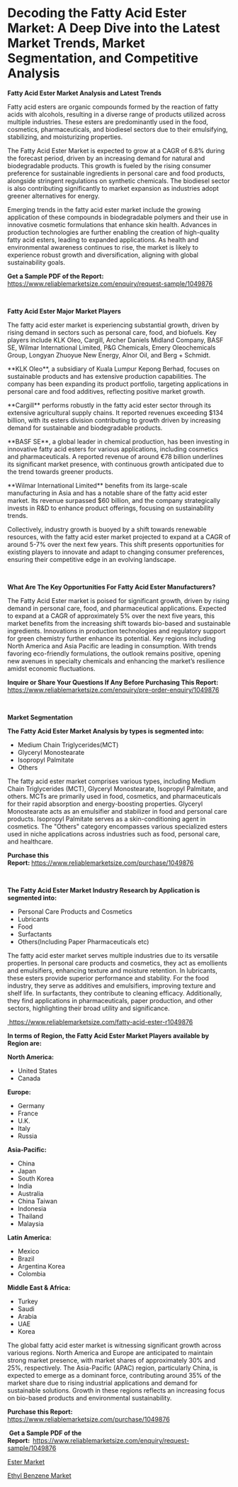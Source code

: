 <p><h1>Decoding the Fatty Acid Ester Market: A Deep Dive into the Latest Market Trends, Market Segmentation, and Competitive Analysis</h1></p><p><strong>Fatty Acid Ester Market Analysis and Latest Trends</strong></p>
<p><p>Fatty acid esters are organic compounds formed by the reaction of fatty acids with alcohols, resulting in a diverse range of products utilized across multiple industries. These esters are predominantly used in the food, cosmetics, pharmaceuticals, and biodiesel sectors due to their emulsifying, stabilizing, and moisturizing properties. </p><p>The Fatty Acid Ester Market is expected to grow at a CAGR of 6.8% during the forecast period, driven by an increasing demand for natural and biodegradable products. This growth is fueled by the rising consumer preference for sustainable ingredients in personal care and food products, alongside stringent regulations on synthetic chemicals. The biodiesel sector is also contributing significantly to market expansion as industries adopt greener alternatives for energy. </p><p>Emerging trends in the fatty acid ester market include the growing application of these compounds in biodegradable polymers and their use in innovative cosmetic formulations that enhance skin health. Advances in production technologies are further enabling the creation of high-quality fatty acid esters, leading to expanded applications. As health and environmental awareness continues to rise, the market is likely to experience robust growth and diversification, aligning with global sustainability goals.</p></p>
<p><strong>Get a Sample PDF of the Report:&nbsp;</strong> <a href="https://www.reliablemarketsize.com/enquiry/request-sample/1049876?utm_campaign=1103&utm_medium=2&utm_source=Github&utm_content=ia&utm_term=08112024&utm_id=fatty-acid-ester">https://www.reliablemarketsize.com/enquiry/request-sample/1049876</a></p>
<p>&nbsp;</p>
<p><strong>Fatty Acid Ester Major Market Players</strong></p>
<p><p>The fatty acid ester market is experiencing substantial growth, driven by rising demand in sectors such as personal care, food, and biofuels. Key players include KLK Oleo, Cargill, Archer Daniels Midland Company, BASF SE, Wilmar International Limited, P&G Chemicals, Emery Oleochemicals Group, Longyan Zhuoyue New Energy, Alnor Oil, and Berg + Schmidt.</p><p>**KLK Oleo**, a subsidiary of Kuala Lumpur Kepong Berhad, focuses on sustainable products and has extensive production capabilities. The company has been expanding its product portfolio, targeting applications in personal care and food additives, reflecting positive market growth.</p><p>**Cargill** performs robustly in the fatty acid ester sector through its extensive agricultural supply chains. It reported revenues exceeding $134 billion, with its esters division contributing to growth driven by increasing demand for sustainable and biodegradable products.</p><p>**BASF SE**, a global leader in chemical production, has been investing in innovative fatty acid esters for various applications, including cosmetics and pharmaceuticals. A reported revenue of around €78 billion underlines its significant market presence, with continuous growth anticipated due to the trend towards greener products.</p><p>**Wilmar International Limited** benefits from its large-scale manufacturing in Asia and has a notable share of the fatty acid ester market. Its revenue surpassed $60 billion, and the company strategically invests in R&D to enhance product offerings, focusing on sustainability trends.</p><p>Collectively, industry growth is buoyed by a shift towards renewable resources, with the fatty acid ester market projected to expand at a CAGR of around 5-7% over the next few years. This shift presents opportunities for existing players to innovate and adapt to changing consumer preferences, ensuring their competitive edge in an evolving landscape.</p></p>
<p>&nbsp;</p>
<p><strong>What Are The Key Opportunities For Fatty Acid Ester Manufacturers?</strong></p>
<p><p>The Fatty Acid Ester market is poised for significant growth, driven by rising demand in personal care, food, and pharmaceutical applications. Expected to expand at a CAGR of approximately 5% over the next five years, this market benefits from the increasing shift towards bio-based and sustainable ingredients. Innovations in production technologies and regulatory support for green chemistry further enhance its potential. Key regions including North America and Asia Pacific are leading in consumption. With trends favoring eco-friendly formulations, the outlook remains positive, opening new avenues in specialty chemicals and enhancing the market’s resilience amidst economic fluctuations.</p></p>
<p><strong>Inquire or Share Your Questions If Any Before Purchasing This Report:</strong> <a href="https://www.reliablemarketsize.com/enquiry/pre-order-enquiry/1049876?utm_campaign=1103&utm_medium=2&utm_source=Github&utm_content=ia&utm_term=08112024&utm_id=fatty-acid-ester">https://www.reliablemarketsize.com/enquiry/pre-order-enquiry/1049876</a></p>
<p>&nbsp;</p>
<p><strong>Market Segmentation</strong></p>
<p><strong>The Fatty Acid Ester Market Analysis by types is segmented into:</strong></p>
<p><ul><li>Medium Chain Triglycerides(MCT)</li><li>Glyceryl Monostearate</li><li>Isopropyl Palmitate</li><li>Others</li></ul></p>
<p><p>The fatty acid ester market comprises various types, including Medium Chain Triglycerides (MCT), Glyceryl Monostearate, Isopropyl Palmitate, and others. MCTs are primarily used in food, cosmetics, and pharmaceuticals for their rapid absorption and energy-boosting properties. Glyceryl Monostearate acts as an emulsifier and stabilizer in food and personal care products. Isopropyl Palmitate serves as a skin-conditioning agent in cosmetics. The "Others" category encompasses various specialized esters used in niche applications across industries such as food, personal care, and healthcare.</p></p>
<p><strong>Purchase this Report:&nbsp;</strong><a href="https://www.reliablemarketsize.com/purchase/1049876?utm_campaign=1103&utm_medium=2&utm_source=Github&utm_content=ia&utm_term=08112024&utm_id=fatty-acid-ester">https://www.reliablemarketsize.com/purchase/1049876</a></p>
<p>&nbsp;</p>
<p><strong>The Fatty Acid Ester Market Industry Research by Application is segmented into:</strong></p>
<p><ul><li>Personal Care Products and Cosmetics</li><li>Lubricants</li><li>Food</li><li>Surfactants</li><li>Others(Including Paper Pharmaceuticals etc)</li></ul></p>
<p><p>The fatty acid ester market serves multiple industries due to its versatile properties. In personal care products and cosmetics, they act as emollients and emulsifiers, enhancing texture and moisture retention. In lubricants, these esters provide superior performance and stability. For the food industry, they serve as additives and emulsifiers, improving texture and shelf life. In surfactants, they contribute to cleaning efficacy. Additionally, they find applications in pharmaceuticals, paper production, and other sectors, highlighting their broad utility and significance.</p></p>
<p><a href="https://www.reliablemarketsize.com/fatty-acid-ester-r1049876?utm_campaign=1103&utm_medium=2&utm_source=Github&utm_content=ia&utm_term=08112024&utm_id=fatty-acid-ester">&nbsp;https://www.reliablemarketsize.com/fatty-acid-ester-r1049876</a></p>
<p><strong>In terms of Region, the Fatty Acid Ester Market Players available by Region are:</strong></p>
<p>
    <p> <strong> North America: </strong>
        <ul>
            <li>United States</li>
            <li>Canada</li>
        </ul>
        </p> 
    <p> <strong> Europe: </strong>
        <ul>
            <li>Germany</li>
            <li>France</li>
            <li>U.K.</li>
            <li>Italy</li>
            <li>Russia</li>
        </ul>
        </p> 
    <p> <strong> Asia-Pacific: </strong>
        <ul>
            <li>China</li>
            <li>Japan</li>
            <li>South Korea</li>
            <li>India</li>
            <li>Australia</li>
            <li>China Taiwan</li>
            <li>Indonesia</li>
            <li>Thailand</li>
            <li>Malaysia</li>
        </ul>
        </p> 
    <p> <strong> Latin America: </strong>
        <ul>
            <li>Mexico</li>
            <li>Brazil</li>
            <li>Argentina Korea</li>
            <li>Colombia</li>
        </ul>
        </p> 
    <p> <strong> Middle East & Africa: </strong>
        <ul>
            <li>Turkey</li>
            <li>Saudi</li>
            <li>Arabia</li>
            <li>UAE</li>
            <li>Korea</li>
        </ul>
    </p>
    </p>
<p><p>The global fatty acid ester market is witnessing significant growth across various regions. North America and Europe are anticipated to maintain strong market presence, with market shares of approximately 30% and 25%, respectively. The Asia-Pacific (APAC) region, particularly China, is expected to emerge as a dominant force, contributing around 35% of the market share due to rising industrial applications and demand for sustainable solutions. Growth in these regions reflects an increasing focus on bio-based products and environmental sustainability.</p></p>
<p><strong>Purchase this Report: </strong><a href="https://www.reliablemarketsize.com/purchase/1049876?utm_campaign=1103&utm_medium=2&utm_source=Github&utm_content=ia&utm_term=08112024&utm_id=fatty-acid-ester">https://www.reliablemarketsize.com/purchase/1049876</a></p>
<p>&nbsp;<strong>Get a Sample PDF of the Report:&nbsp;&nbsp;</strong><a href="https://www.reliablemarketsize.com/enquiry/request-sample/1049876?utm_campaign=1103&utm_medium=2&utm_source=Github&utm_content=ia&utm_term=08112024&utm_id=fatty-acid-ester">https://www.reliablemarketsize.com/enquiry/request-sample/1049876</a></p>
<p><strong></strong></p>
<p><p><a href="https://github.com/chr1i1herth/Market-Research-Report-List-1/blob/main/ester-market.md?utm_campaign=1103&utm_medium=2&utm_source=Github&utm_content=ia&utm_term=08112024&utm_id=fatty-acid-ester">Ester Market</a></p><p><a href="https://github.com/gdfhhhj/Market-Research-Report-List-6/blob/main/ethyl-benzene-market.md?utm_campaign=1103&utm_medium=2&utm_source=Github&utm_content=ia&utm_term=08112024&utm_id=fatty-acid-ester">Ethyl Benzene Market</a></p></p>